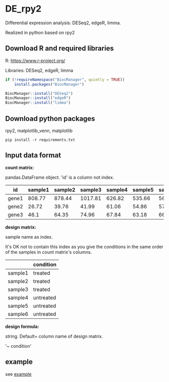 # DE_rpy2

Differential expression analysis: DESeq2, edgeR, limma. 

Realized in python based on rpy2

## Download R and required libraries

R: https://www.r-project.org/

Libraries: DESeq2, edgeR, limma 

```R
if (!requireNamespace("BiocManager", quietly = TRUE))
    install.packages("BiocManager")

BiocManager::install("DESeq2")
BiocManager::install("edgeR")
BiocManager::install("limma")
```

## Download python packages

rpy2, matplotlib_venn, matplotlib

```
pip install -r requirements.txt
```

## Input data format

**count matrix:**

pandas.DataFrame object. 'id' is a column not index.

| id    | sample1 | sample2 | sample3 | sample4 | sample5 | sample6 |
| ----- | ------- | ------- | ------- | ------- | ------- | ------- |
| gene1 | 808.77  | 878.44  | 1017.81 | 626.82  | 535.66  | 569.03  |
| gene2 | 26.72   | 39.76   | 41.99   | 61.06   | 54.86   | 57.74   |
| gene3 | 46.1    | 64.35   | 74.96   | 67.84   | 63.18   | 66.24   |

**design matrix:**

sample name as index. 

It's OK not to contain this index as you give the conditions in the same order of the samples in count matrix's columns.

|         | condition |
| ------- | --------- |
| sample1 | treated   |
| sample2 | treated   |
| sample3 | treated   |
| sample4 | untreated |
| sample5 | untreated |
| sample6 | untreated |

**design formula:**

string. Default= column name of design matrix.

'~ condition'

## example
see [example](https://github.com/jhonP-Li/DE_rpy2/blob/main/example.ipynb)

